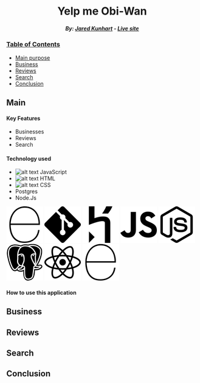 <h1 align="center"> Yelp me Obi-Wan </h1>

<h5 align="center">  By:  <a href="https://github.com/Jared-Kunhart">Jared Kunhart</a> - <a href="https://yelpmeobiwan.herokuapp.com/"><i>Live site</i></h5>

### Table of Contents
- [Main purpose](#main)
- [Business](#business)
- [Reviews](#reviews)
- [Search](#search)
- [Conclusion](#conclusion)

## Main

#### Key Features
- Businesses
- Reviews
- Search

#### Technology used
- ![alt text](https://github.com/abranhe/programming-languages-logos/blob/master/src/javascript/javascript_24x24.png) JavaScript 
- ![alt text](https://github.com/abranhe/programming-languages-logos/blob/master/src/html/html_24x24.png) HTML
- ![alt text](https://github.com/abranhe/programming-languages-logos/blob/master/src/css/css_24x24.png) CSS
- Postgres
- Node.Js
  
![alt text](https://github.com/Workshape/tech-icons/blob/master/icons/expressjs.svg)
   ![alt text](https://github.com/Workshape/tech-icons/blob/master/icons/git.svg)
   ![alt text](https://github.com/Workshape/tech-icons/blob/master/icons/heroku.svg)
   ![alt text](https://github.com/Workshape/tech-icons/blob/master/icons/javascript.svg)
   ![alt text](https://github.com/Workshape/tech-icons/blob/master/icons/nodejs.svg)
   ![alt text](https://github.com/Workshape/tech-icons/blob/master/icons/postgres.svg)
   ![alt text](https://github.com/Workshape/tech-icons/blob/master/icons/react.svg)
   ![alt text](https://github.com/Workshape/tech-icons/blob/master/icons/expressjs.svg)
  
#### How to use this application

## Business

## Reviews

## Search

## Conclusion
